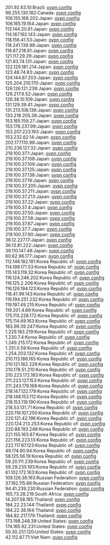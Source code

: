 201.92.63.10:Brazil: [ovpn config](vpn/201_92_63_10.ovpn)  
99.255.130.182:Canada: [ovpn config](vpn/99_255_130_182.ovpn)  
106.155.168.202:Japan: [ovpn config](vpn/106_155_168_202.ovpn)  
106.165.19.164:Japan: [ovpn config](vpn/106_165_19_164.ovpn)  
113.144.20.61:Japan: [ovpn config](vpn/113_144_20_61.ovpn)  
114.187.192.143:Japan: [ovpn config](vpn/114_187_192_143.ovpn)  
118.156.41.53:Japan: [ovpn config](vpn/118_156_41_53.ovpn)  
118.241.139.98:Japan: [ovpn config](vpn/118_241_139_98.ovpn)  
118.87.218.81:Japan: [ovpn config](vpn/118_87_218_81.ovpn)  
121.117.29.29:Japan: [ovpn config](vpn/121_117_29_29.ovpn)  
121.83.74.131:Japan: [ovpn config](vpn/121_83_74_131.ovpn)  
122.129.181.214:Japan: [ovpn config](vpn/122_129_181_214.ovpn)  
123.48.74.83:Japan: [ovpn config](vpn/123_48_74_83.ovpn)  
124.144.87.203:Japan: [ovpn config](vpn/124_144_87_203.ovpn)  
125.204.210.170:Japan: [ovpn config](vpn/125_204_210_170.ovpn)  
126.126.121.239:Japan: [ovpn config](vpn/126_126_121_239.ovpn)  
126.217.9.52:Japan: [ovpn config](vpn/126_217_9_52.ovpn)  
126.38.10.109:Japan: [ovpn config](vpn/126_38_10_109.ovpn)  
131.129.39.41:Japan: [ovpn config](vpn/131_129_39_41.ovpn)  
131.213.108.136:Japan: [ovpn config](vpn/131_213_108_136.ovpn)  
133.218.205.38:Japan: [ovpn config](vpn/133_218_205_38.ovpn)  
153.165.159.27:Japan: [ovpn config](vpn/153_165_159_27.ovpn)  
153.178.237.99:Japan: [ovpn config](vpn/153_178_237_99.ovpn)  
153.207.223.193:Japan: [ovpn config](vpn/153_207_223_193.ovpn)  
153.232.62.14:Japan: [ovpn config](vpn/153_232_62_14.ovpn)  
202.177.110.99:Japan: [ovpn config](vpn/202_177_110_99.ovpn)  
210.236.127.32:Japan: [ovpn config](vpn/210_236_127_32.ovpn)  
219.100.37.1:Japan: [ovpn config](vpn/219_100_37_1.ovpn)  
219.100.37.108:Japan: [ovpn config](vpn/219_100_37_108.ovpn)  
219.100.37.109:Japan: [ovpn config](vpn/219_100_37_109.ovpn)  
219.100.37.125:Japan: [ovpn config](vpn/219_100_37_125.ovpn)  
219.100.37.138:Japan: [ovpn config](vpn/219_100_37_138.ovpn)  
219.100.37.19:Japan: [ovpn config](vpn/219_100_37_19.ovpn)  
219.100.37.205:Japan: [ovpn config](vpn/219_100_37_205.ovpn)  
219.100.37.211:Japan: [ovpn config](vpn/219_100_37_211.ovpn)  
219.100.37.213:Japan: [ovpn config](vpn/219_100_37_213.ovpn)  
219.100.37.22:Japan: [ovpn config](vpn/219_100_37_22.ovpn)  
219.100.37.4:Japan: [ovpn config](vpn/219_100_37_4.ovpn)  
219.100.37.50:Japan: [ovpn config](vpn/219_100_37_50.ovpn)  
219.100.37.58:Japan: [ovpn config](vpn/219_100_37_58.ovpn)  
219.100.37.67:Japan: [ovpn config](vpn/219_100_37_67.ovpn)  
219.100.37.7:Japan: [ovpn config](vpn/219_100_37_7.ovpn)  
219.100.37.90:Japan: [ovpn config](vpn/219_100_37_90.ovpn)  
36.12.227.17:Japan: [ovpn config](vpn/36_12_227_17.ovpn)  
36.13.81.222:Japan: [ovpn config](vpn/36_13_81_222.ovpn)  
39.110.147.48:Japan: [ovpn config](vpn/39_110_147_48.ovpn)  
60.62.96.177:Japan: [ovpn config](vpn/60_62_96_177.ovpn)  
112.148.182.181:Korea Republic of: [ovpn config](vpn/112_148_182_181.ovpn)  
114.199.171.53:Korea Republic of: [ovpn config](vpn/114_199_171_53.ovpn)  
115.143.119.32:Korea Republic of: [ovpn config](vpn/115_143_119_32.ovpn)  
116.124.246.202:Korea Republic of: [ovpn config](vpn/116_124_246_202.ovpn)  
116.125.2.206:Korea Republic of: [ovpn config](vpn/116_125_2_206.ovpn)  
116.126.194.123:Korea Republic of: [ovpn config](vpn/116_126_194_123.ovpn)  
118.41.99.143:Korea Republic of: [ovpn config](vpn/118_41_99_143.ovpn)  
119.194.251.232:Korea Republic of: [ovpn config](vpn/119_194_251_232.ovpn)  
119.197.49.215:Korea Republic of: [ovpn config](vpn/119_197_49_215.ovpn)  
119.201.4.69:Korea Republic of: [ovpn config](vpn/119_201_4_69.ovpn)  
175.113.228.172:Korea Republic of: [ovpn config](vpn/175_113_228_172.ovpn)  
175.114.69.163:Korea Republic of: [ovpn config](vpn/175_114_69_163.ovpn)  
183.99.39.247:Korea Republic of: [ovpn config](vpn/183_99_39_247.ovpn)  
1.229.183.219:Korea Republic of: [ovpn config](vpn/1_229_183_219.ovpn)  
1.230.7.4:Korea Republic of: [ovpn config](vpn/1_230_7_4.ovpn)  
1.249.215.172:Korea Republic of: [ovpn config](vpn/1_249_215_172.ovpn)  
1.251.0.59:Korea Republic of: [ovpn config](vpn/1_251_0_59.ovpn)  
1.254.203.132:Korea Republic of: [ovpn config](vpn/1_254_203_132.ovpn)  
210.113.186.165:Korea Republic of: [ovpn config](vpn/210_113_186_165.ovpn)  
210.121.162.229:Korea Republic of: [ovpn config](vpn/210_121_162_229.ovpn)  
210.178.51.210:Korea Republic of: [ovpn config](vpn/210_178_51_210.ovpn)  
210.223.172.183:Korea Republic of: [ovpn config](vpn/210_223_172_183.ovpn)  
211.223.127.153:Korea Republic of: [ovpn config](vpn/211_223_127_153.ovpn)  
211.243.179.168:Korea Republic of: [ovpn config](vpn/211_243_179_168.ovpn)  
218.147.122.179:Korea Republic of: [ovpn config](vpn/218_147_122_179.ovpn)  
218.148.153.112:Korea Republic of: [ovpn config](vpn/218_148_153_112.ovpn)  
218.153.119.190:Korea Republic of: [ovpn config](vpn/218_153_119_190.ovpn)  
218.53.131.71:Korea Republic of: [ovpn config](vpn/218_53_131_71.ovpn)  
220.119.107.250:Korea Republic of: [ovpn config](vpn/220_119_107_250.ovpn)  
220.121.42.196:Korea Republic of: [ovpn config](vpn/220_121_42_196.ovpn)  
220.124.213.253:Korea Republic of: [ovpn config](vpn/220_124_213_253.ovpn)  
220.88.193.248:Korea Republic of: [ovpn config](vpn/220_88_193_248.ovpn)  
221.155.163.87:Korea Republic of: [ovpn config](vpn/221_155_163_87.ovpn)  
221.156.223.13:Korea Republic of: [ovpn config](vpn/221_156_223_13.ovpn)  
222.117.87.123:Korea Republic of: [ovpn config](vpn/222_117_87_123.ovpn)  
49.174.90.94:Korea Republic of: [ovpn config](vpn/49_174_90_94.ovpn)  
58.125.56.19:Korea Republic of: [ovpn config](vpn/58_125_56_19.ovpn)  
59.20.111.239:Korea Republic of: [ovpn config](vpn/59_20_111_239.ovpn)  
59.29.235.193:Korea Republic of: [ovpn config](vpn/59_29_235_193.ovpn)  
61.102.172.163:Korea Republic of: [ovpn config](vpn/61_102_172_163.ovpn)  
109.126.36.163:Russian Federation: [ovpn config](vpn/109_126_36_163.ovpn)  
37.192.115.68:Russian Federation: [ovpn config](vpn/37_192_115_68.ovpn)  
94.41.239.230:Russian Federation: [ovpn config](vpn/94_41_239_230.ovpn)  
165.73.28.219:South Africa: [ovpn config](vpn/165_73_28_219.ovpn)  
14.207.58.185:Thailand: [ovpn config](vpn/14_207_58_185.ovpn)  
184.22.23.144:Thailand: [ovpn config](vpn/184_22_23_144.ovpn)  
184.22.38.164:Thailand: [ovpn config](vpn/184_22_38_164.ovpn)  
184.82.217.179:Thailand: [ovpn config](vpn/184_82_217_179.ovpn)  
173.198.248.39:United States: [ovpn config](vpn/173_198_248_39.ovpn)  
174.165.92.231:United States: [ovpn config](vpn/174_165_92_231.ovpn)  
50.30.251.120:United States: [ovpn config](vpn/50_30_251_120.ovpn)  
42.112.87.71:Viet Nam: [ovpn config](vpn/42_112_87_71.ovpn)  
